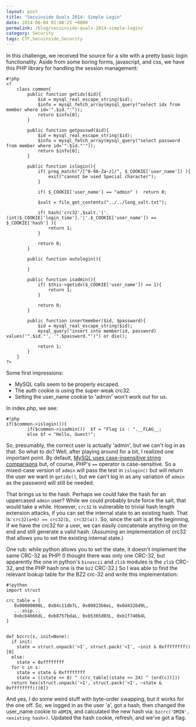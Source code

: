 ```yaml
---
layout: post
title: "Secuinside Quals 2014: Simple Login"
date: 2014-06-04 02:08:25 +0000
permalink: /blog/secuinside-quals-2014-simple-login/
category: Security
tags: CTF,Secuinside,Security
---
```

In this challenge, we received the source for a site with a pretty basic login functionality.  Aside from some boring forms, javascript, and css, we have this PHP library for handling the session management:

    #!php
    <?
    	class common{
    		public function getidx($id){
    			$id = mysql_real_escape_string($id);
    			$info = mysql_fetch_array(mysql_query("select idx from member where id='".$id."'"));
    			return $info[0];
    		}
    
    		public function getpasswd($id){
    			$id = mysql_real_escape_string($id);
    			$info = mysql_fetch_array(mysql_query("select password from member where id='".$id."'"));
    			return $info[0];
    		}
    
    		public function islogin(){
    			if( preg_match("/[^0-9A-Za-z]/", $_COOKIE['user_name']) ){
    	 			exit("cannot be used Special character");
    			}
    
    			if( $_COOKIE['user_name'] == "admin" )	return 0;
    
    			$salt = file_get_contents("../../long_salt.txt");
    
    			if( hash('crc32',$salt.'|'.(int)$_COOKIE['login_time'].'|'.$_COOKIE['user_name']) == $_COOKIE['hash'] ){
    				return 1;
    			}
    
    			return 0;
    		}
    
    		public function autologin(){
    
    		}
    
    		public function isadmin(){
    			if( $this->getidx($_COOKIE['user_name']) == 1){
    				return 1;
    			}
    
    			return 0;
    		}
    
    		public function insertmember($id, $password){
    			$id = mysql_real_escape_string($id);
    			mysql_query("insert into member(id, password) values('".$id."', '".$password."')") or die();
    
    			return 1;
    		}
    	}
    ?>

Some first impressions:

- MySQL calls seem to be properly escaped.
- The auth cookie is using the super-weak crc32.
- Setting the user_name cookie to 'admin' won't work out for us.

In index.php, we see:

    #!php
    if($common->islogin()){
            if($common->isadmin())  $f = "Flag is : ".__FLAG__;
            else $f = "Hello, Guest!";

So, presumably, the correct user is actually 'admin', but we can't log in as that.  So what to do?  Well, after playing around for a bit, I realized one important point.  By default, [MySQL uses case-insensitive string comparisons](https://dev.mysql.com/doc/refman/5.0/en/case-sensitivity.html) but, of course, PHP's `==` operator is case-sensitive.  So a mixed-case version of `admin` will pass the test in `islogin()` but will return the user we want in `getidx()`, but we can't log in as any variation of `admin` as the password will still be needed.

That brings us to the hash.  Perhaps we could fake the hash for an uppercased `admin` user?  While we could probably brute force the salt, that would take a while.  However, `crc32` is vulnerable to trivial hash length extension attacks, if you can set the internal state to an existing hash.  That is: `crc32(a+b) == crc32(b, crc32(a))`.  So, since the salt is at the beginning, if we have the crc32 for a user, we can easily concatenate anything on the end and still generate a valid hash.  (Assuming an implementation of crc32 that allows you to set the existing internal state.)

One rub: while python allows you to set the state, it doesn't implement the same CRC-32 as PHP!  (I thought there was only one CRC-32, but apparently the one in python's `binascii` and `zlib` modules is the `zlib` CRC-32, and the PHP hash one is the `bz2` CRC-32.)  So I was able to find the relevant lookup table for the BZ2 crc-32 and write this implementation:

    #!python
    import struct
    
    crc_table = [
       0x00000000L, 0x04c11db7L, 0x09823b6eL, 0x0d4326d9L,
       ...snip...
       0xbcb4666dL, 0xb8757bdaL, 0xb5365d03L, 0xb1f740b4L
    ]
    
    
    def bzcrc(s, init=None):
      if init:
        state = struct.unpack('>I', struct.pack('<I', ~init & 0xffffffff))[0]
      else:
        state = 0xffffffff
      for c in s:
        state = state & 0xffffffff
        state = ((state << 8) ^ (crc_table[(state >> 24) ^ (ord(c))]))
      return hex(struct.unpack('>I', struct.pack('<I', ~state & 0xffffffff))[0])

And yes, I do some weird stuff with byte-order swapping, but it works for the one off.  So, we logged in as the user 'a', got a hash, then changed the user_name cookie to `aDMIN`, and calculated the new hash via: `bzcrc('DMIN', <existing hash>)`.  Updated the hash cookie, refresh, and we've got a flag.
